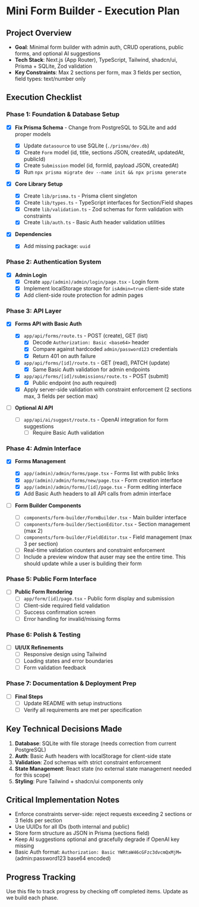 # Mini Form Builder - Execution Plan

## Project Overview

- **Goal**: Minimal form builder with admin auth, CRUD operations, public forms, and optional AI suggestions
- **Tech Stack**: Next.js (App Router), TypeScript, Tailwind, shadcn/ui, Prisma + SQLite, Zod validation
- **Key Constraints**: Max 2 sections per form, max 3 fields per section, field types: text/number only

## Execution Checklist

### Phase 1: Foundation & Database Setup

- [x] **Fix Prisma Schema** - Change from PostgreSQL to SQLite and add proper models

  - [x] Update `datasource` to use SQLite (`./prisma/dev.db`)
  - [x] Create `Form` model (id, title, sections JSON, createdAt, updatedAt, publicId)
  - [x] Create `Submission` model (id, formId, payload JSON, createdAt)
  - [x] Run `npx prisma migrate dev --name init && npx prisma generate`

- [x] **Core Library Setup**

  - [x] Create `lib/prisma.ts` - Prisma client singleton
  - [x] Create `lib/types.ts` - TypeScript interfaces for Section/Field shapes
  - [x] Create `lib/validation.ts` - Zod schemas for form validation with constraints
  - [x] Create `lib/auth.ts` - Basic Auth header validation utilities

- [x] **Dependencies**
  - [x] Add missing package: `uuid`

### Phase 2: Authentication System

- [x] **Admin Login**
  - [x] Create `app/(admin)/admin/login/page.tsx` - Login form
  - [x] Implement localStorage storage for `isAdmin=true` client-side state
  - [x] Add client-side route protection for admin pages

### Phase 3: API Layer

- [x] **Forms API with Basic Auth**

  - [x] `app/api/forms/route.ts` - POST (create), GET (list)
    - [x] Decode `Authorization: Basic <base64>` header
    - [x] Compare against hardcoded `admin/password123` credentials
    - [x] Return 401 on auth failure
  - [x] `app/api/forms/[id]/route.ts` - GET (read), PATCH (update)
    - [x] Same Basic Auth validation for admin endpoints
  - [x] `app/api/forms/[id]/submissions/route.ts` - POST (submit)
    - [x] Public endpoint (no auth required)
  - [x] Apply server-side validation with constraint enforcement (2 sections max, 3 fields per section max)

- [ ] **Optional AI API**
  - [ ] `app/api/ai/suggest/route.ts` - OpenAI integration for form suggestions
    - [ ] Require Basic Auth validation

### Phase 4: Admin Interface

- [x] **Forms Management**

  - [x] `app/(admin)/admin/forms/page.tsx` - Forms list with public links
  - [x] `app/(admin)/admin/forms/new/page.tsx` - Form creation interface
  - [x] `app/(admin)/admin/forms/[id]/page.tsx` - Form editing interface
  - [x] Add Basic Auth headers to all API calls from admin interface

- [ ] **Form Builder Components**
  - [ ] `components/form-builder/FormBuilder.tsx` - Main builder interface
  - [ ] `components/form-builder/SectionEditor.tsx` - Section management (max 2)
  - [ ] `components/form-builder/FieldEditor.tsx` - Field management (max 3 per section)
  - [ ] Real-time validation counters and constraint enforcement
  - [ ] Include a preview window that auser may see the entire time. This should update while a user is building their form

### Phase 5: Public Form Interface

- [ ] **Public Form Rendering**
  - [ ] `app/form/[id]/page.tsx` - Public form display and submission
  - [ ] Client-side required field validation
  - [ ] Success confirmation screen
  - [ ] Error handling for invalid/missing forms

### Phase 6: Polish & Testing

- [ ] **UI/UX Refinements**
  - [ ] Responsive design using Tailwind
  - [ ] Loading states and error boundaries
  - [ ] Form validation feedback

### Phase 7: Documentation & Deployment Prep

- [ ] **Final Steps**
  - [ ] Update README with setup instructions
  - [ ] Verify all requirements are met per specification

## Key Technical Decisions Made

1. **Database**: SQLite with file storage (needs correction from current PostgreSQL)
2. **Auth**: Basic Auth headers with localStorage for client-side state
3. **Validation**: Zod schemas with strict constraint enforcement
4. **State Management**: React state (no external state management needed for this scope)
5. **Styling**: Pure Tailwind + shadcn/ui components only

## Critical Implementation Notes

- Enforce constraints server-side: reject requests exceeding 2 sections or 3 fields per section
- Use UUIDs for all IDs (both internal and public)
- Store form structure as JSON in Prisma (sections field)
- Keep AI suggestions optional and gracefully degrade if OpenAI key missing
- Basic Auth format: `Authorization: Basic YWRtaW46cGFzc3dvcmQxMjM=` (admin:password123 base64 encoded)

## Progress Tracking

Use this file to track progress by checking off completed items. Update as we build each phase.
